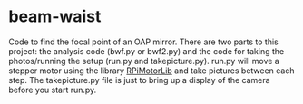 # beam-waist
Code to find the focal point of an OAP mirror. There are two parts to this project: the analysis code (bwf.py or bwf2.py) and the code for taking the photos/running the setup (run.py and takepicture.py). run.py will move a stepper motor using the library [RPiMotorLib](https://github.com/gavinlyonsrepo/RpiMotorLib/tree/master) and take pictures between each step. The takepicture.py file is just to bring up a display of the camera before you start run.py. 

